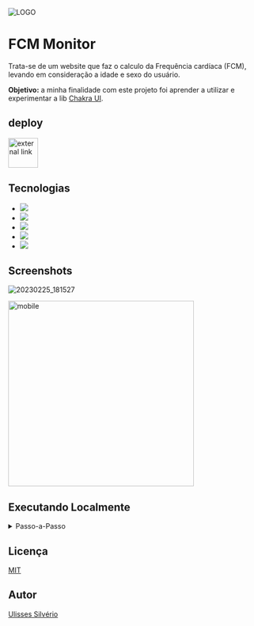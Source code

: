 ![LOGO](https://user-images.githubusercontent.com/76600539/221379565-961272e8-6d9e-410e-a3d0-b75a457304f3.png)

# FCM Monitor

Trata-se de um website que faz o calculo da Frequência cardíaca (FCM),
levando em consideração a idade e sexo do usuário.

**Objetivo:** a minha finalidade com este projeto foi aprender a utilizar e experimentar a lib [Chakra UI](https://chakra-ui.com/). 

## deploy

<a href="https://monitor-bpm.vercel.app/"><img src="https://user-images.githubusercontent.com/76600539/221428461-f489f522-b3e9-4086-af8e-932faa43cf09.png" alt="external link" width="60px" title="Clique aqui para acessar o deploy da aplicação" /></a>





## Tecnologias
<ul>
  <li>
<img src="https://img.shields.io/badge/React-20232A?style=for-the-badge&logo=react&logoColor=61DAFB"/>
 </li>
  <li>
<img src="https://img.shields.io/badge/Typescript-20232A?style=for-the-badge&logo=typeScript&logoColor=235a"/>
 </li>
  <li>
<img src="https://img.shields.io/badge/Chakra_UI-20232A?style=for-the-badge&logo=ChakraUi&logoColor=4FD1C5"/>
 </li>
  <li>
<img src="https://img.shields.io/badge/React_Icons-20232A?style=for-the-badge&logo=react-icons&logoColor=E91e63"/>
 </li>
  <li>
<img src="https://img.shields.io/badge/SASS-20232A?style=for-the-badge&logo=sass&logoColor=CF649A"/>
 </li>
</ul>

## Screenshots
![20230225_181527](https://user-images.githubusercontent.com/76600539/221380082-95196e50-0fa9-4b65-8f87-79b1ad6ce825.gif)

<img alt="mobile" src="https://user-images.githubusercontent.com/76600539/221379769-6bc6d1e7-334a-4d21-bf7c-a3f1f476a124.png" width="375px" />


## Executando Localmente


<details>

<summary>Passo-a-Passo</summary>

Clone o projeto

```bash
  git clone https://github.com/Odisseu93/monitor-bpm
```

vá para a pasta do projeto

```bash
  cd monitor-bpm
```

instale todas as dependencias do projeto

```bash
  npm i
```

inicie o App

```bash
  npm run start
```
</details>

## Licença
[MIT](LICENCE)

## Autor
[Ulisses Silvério](https://github.com/Odisseu93)
